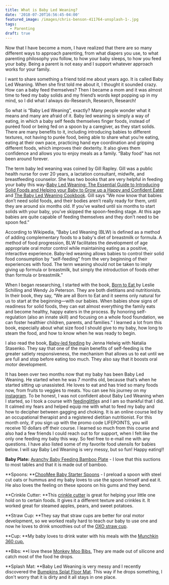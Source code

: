 ```yaml
---
title: What is Baby Led Weaning?
date: '2018-07-20T16:56:45-04:00'
featured_image: /images/chris-benson-411764-unsplash-1-.jpg
tags:
  - Parenting
draft: true
---
```

Now that I have become a mom, I have realized that there are so many different ways to approach parenting, from what diapers you use, to what parenting philosophy you follow, to how your baby sleeps, to how you feed your baby.  Being a parent is not easy and I support whatever approach works for your family. 

I want to share something a friend told me about years ago. It is called Baby Led Weaning. When she first told me about it, I thought it sounded crazy. How can a baby feed themselves? Then I became a mom and it was almost time to feed my baby solids and my friend’s words kept popping up in my mind, so I did what I always do-Research, Research, Research! 

So what is “Baby Led Weaning”, exactly? Many people wonder what it means and many are afraid of it. Baby led weaning is simply a way of eating, in which a baby self feeds themselves finger foods, instead of puréed food or being fed on a spoon by a caregiver, as they start solids. There are many benefits to it, including introducing babies to different textures, not having to purée food, being able to share what you’re eating, eating at their own pace, practicing hand eye coordination and gripping different foods, which improves their dexterity. It also gives them confidence and allows you to enjoy meals as a family. “Baby food” has not been around forever.

 The term baby led weaning was coined by Gill Rapley. Gill was a public health nurse for over 20 years, a lactation consultant, midwife, and breastfeeding counselor. She has two books that are very helpful in feeding your baby this way-[Baby Led Weaning: The Essential Guide to Introducing Solid Foods and Helping your Baby to Grow up a Happy and Confident Eater](https://amzn.to/2JLgXcg) and [The Baby Led Weaning Cookbook](https://amzn.to/2zT6MTv).   Gill says “We now know that babies don’t need solid foods, and their bodies aren’t really ready for them, until they are around six months old. If you’ve waited until six months to start solids with your baby, you’ve skipped the spoon-feeding stage. At this age babies are quite capable of feeding themselves and they don’t need to be spoon fed.” 

 According to Wikipedia, "Baby Led Weaning (BLW) is defined as a method of adding complementary foods to a baby's diet of breastmilk or formula. A method of food progression, BLW facilitates the development of age appropriate oral motor control while maintaining eating as a positive, interactive experience. Baby-led weaning allows babies to control their solid food consumption by "self-feeding" from the very beginning of their experiences with food. The term weaning should not be taken to imply giving up formula or breastmilk, but simply the introduction of foods other than formula or breastmilk."

When I began researching,  I started with the book, [Born to Eat ](https://amzn.to/2NyFe7X)by Leslie Schilling and Wendy Jo Peterson. They are  both dietitians and nutritionists. In their book, they say, “We are all Born to Eat and it seems only natural for us to start at the beginning—with our babies. When babies show signs of readiness for solid foods, they can eat almost everything the family eats and become healthy, happy eaters in the process. By honoring self-regulation (also an innate skill) and focusing on a whole food foundation, we can foster healthier children, parents, and families.” I learned a lot from this book, especially about what size food I should give to my baby, how long to steam the food, and how to know when he was ready to begin. 

I also read the book, [Baby-led feeding](https://amzn.to/2mvRYR9) by Jenna Helwig with Natalia Stasenko. They say that one of the main benefits of self-feeding is the greater satiety responsiveness, the mechanism that allows us to eat until we are full and stop before eating too much. They also say that it boosts oral motor development. 

It has been over two months now that my baby has been Baby Led Weaning. He started when he was 7 months old, because that’s when he started sitting up unassisted. He loves to eat and has tried so many foods now, from fruits to veggies to meats. You can see his journey on my [instagram](https://instagram.com/life_points/). To be honest, I was not confident about Baby Led Weaning when I started, so I took a course with [feedinglittle](http://www.feedinglittles.com/babies.html)s and I am so thankful that I did. It calmed my fears and helped equip me with what to feed my baby and how to decipher between gagging and choking.  It is an online course led by an occupational therapist and a registered dietitian nutritionist. For this month only, if you sign up with the promo code LIFEPOINTS, you will receive 10 dollars off their course. I learned so much from this course and also had a few friends I could reach out to for support, when I felt like the only one feeding my baby this way. So feel free to e-mail me with any questions.  I have also listed some of my favorite food utensils for babies below.  I will say Baby Led Weaning is very messy, but so fun! Happy eating!!



**Baby Plate:** [Avanchy Baby Feeding Bamboo Plate](https://amzn.to/2mAcQXq) - I love that this suctions to most tables and that it is made out of bamboo.

**Spoons: **[ChooMee Baby Starter Spoons](https://amzn.to/2v3xUJZ) - I preload a spoon with steel cut oats or hummus and my baby loves to use the spoon himself and eat it. He also loves the feeling on these spoons on his gums and they bend.

**Crinkle Cutter: **This [crinkle cutter](https://amzn.to/2zXQ5GD) is great for helping your little one hold on to certain foods. It gives it a different texture and crinkles it. It worked great for steamed apples, pears, and sweet potatoes. 

**Straw Cup: **They say that straw cups are better for oral motor development, so we worked really hard to teach our baby to use one and now he loves to drink smoothies out of the [OXO straw cup](https://amzn.to/2NzrrOk).

**Cup: **My baby loves to drink water with his meals with the [Munchkin 360 cup. ](https://amzn.to/2LBUkJb)

**Bibs: **I love these [Monkey Moo Bibs.](https://amzn.to/2LEz1Xm) They are made out of silicone and catch most of the food he drops.

**Splash Mat: **Baby Led Weaning is very messy and I recently discovered the [Bumpkins Splat Floor Mat](https://amzn.to/2JLoJDg). This way if he drops something, I don't worry that it is dirty and it all stays in one place.

